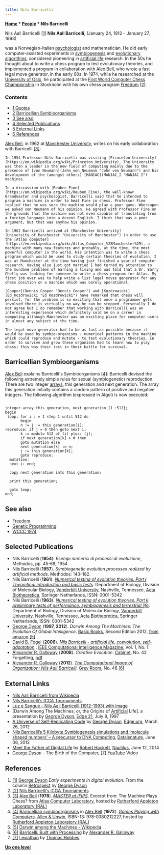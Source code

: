 ```yaml
---
title: Nils Barricelli
---
```

**[Home](Home "Home") \* [People](People "People") \* Nils Barricelli**



 [](http://makezine.com/08/dyson/) Nils Aall Barricelli <a id="cite-note-1" href="#cite-ref-1">[1]</a> 
**Nils Aall Barricelli**, (January 24, 1912 – January 27, 1993)  

was a Norwegian-Italian [psychologist](Category:Psychologist "Category:Psychologist") and mathematician. He did early computer-assisted experiments in [symbiogenesis](https://en.wikipedia.org/wiki/Symbiogenesis) and [evolutionary algorithms](Genetic_Programming#EvolutionaryAlgorithms "Genetic Programming"), considered pioneering in [artificial life](https://en.wikipedia.org/wiki/Artificial_life) research. In the 50s he thought about to write a chess program to test evolutionary theories, and implemented a program in collaboration with [Alex Bell](Alex_Bell "Alex Bell"), who wrote a fast legal move generator, in the early 60s. In 1974, while he researched at the [University of Oslo](https://en.wikipedia.org/wiki/University_of_Oslo), he participated at the [First World Computer Chess Championship](WCCC_1974 "WCCC 1974") in Stockholm with his own chess program [Freedom](Freedom "Freedom") <a id="cite-note-2" href="#cite-ref-2">[2]</a>. 



### Contents


* [1 Quotes](#quotes)
* [2 Barricellian Symbioorganisms](#barricellian-symbioorganisms)
* [3 See also](#see-also)
* [4 Selected Publications](#selected-publications)
* [5 External Links](#external-links)
* [6 References](#references)






[Alex Bell](Alex_Bell "Alex Bell"), in 1962 at [Manchester University](University_of_Manchester "University of Manchester"), writes on his early collaboration with Barricelli <a id="cite-note-3" href="#cite-ref-3">[3]</a>:




```
In 1954 Professor Nils Barricelli was visiting [Princeton University](https://en.wikipedia.org/wiki/Princeton_University). The University was then a leader in the new field of computing mainly due to the presence of [von Neumann](John_von_Neumann "John von Neumann") and his development of the (amongst others) [MANIAC](MANIAC_I "MANIAC I") machines.

```


```
In a discussion with [Reuben Fine](https://en.wikipedia.org/wiki/Reuben_Fine), the well-known Grandmaster and psychologist, Barricelli said that he intended to program a machine in order to beat Fine in chess. Professor Fine replied that he was sure the machine would play a poor game. Whereupon we asked von Neumann of his opinion. He agreed with Professor Fine on the grounds that the machine was not even capable of translating from a foreign language into a decent English. I think that was a poor argument, but that was anyhow his opinion. 

```


```
In 1962 Barricelli arrived at [Manchester University](University_of_Manchester "University of Manchester") in order to use the [Atlas computer](https://en.wikipedia.org/wiki/Atlas_Computer_%28Manchester%29), a machine with many new features and probably, at the time, the most powerful computer in the world. His intention was to write a chess program which would be used to study certain theories of evolution. I was at Manchester at the time having just finished a year of computer research. Having also just got married I had turned my attention to the mundane problems of earning a living and was told that a Dr. Barry Chelly was looking for someone to write a chess program for Atlas. My first job ever was to help write a list legal moves generator for any chess position on a machine which was barely operational.

```


```
[Cooper](Dennis_Cooper "Dennis Cooper") and [Kozdrowicki](Ed_Kozdrowicki "Ed Kozdrowicki") have remarked that chess will persist, for the problem is so exciting that once a programmer gets involved there is virtually no way he can be stopped. Personally I do not agree but I do remember that working with Barricelli was an interesting experience which definitely sold me on a career in computing although Manchester was an exciting place for computer users in almost any subject at the time.

```


```
The legal-move generator had to be as fast as possible because it would be used by symbio-organisms - numerical patterns in the machine which could reproduce and mutate - to test evolutionary theories. In order to survive and grow these organisms had to learn how to play chess; this was their test in their battle for survival. 

```





## Barricellian Symbioorganisms


[Alex Bell](Alex_Bell "Alex Bell") explains Barricelli's Symbioorganisms <a id="cite-note-4" href="#cite-ref-4">[4]</a>:
Barricelli devised the following extremely simple rules for sexual (symbiogenetic) reproduction. There are two integer [arrays](Array "Array"), this generation and next generation. The array this generation initially contains a random pattern of positive and negative integers. The following algorithm (expressed in Algol) is now executed: 




```

integer array this generation, next generation [1 :512];
begin
 loop: for i : = 1 step 1 until 512 do 
       begin 
       n := j := this generation[i];
reproduce: if j = 0 then goto next i;
       k := modulo 512 of (i) plus: (j);
       if next generation[k] > 0 then 
       goto mutation else 
       next generation[k] := n;
       j := this generation[k];
       goto reproduce;
  mutation:
  next i: end;

  copy next generation into this generation;

  print this generation;

  goto loop;
end;

```

## See also


* [Freedom](Freedom "Freedom")
* [Genetic Programming](Genetic_Programming "Genetic Programming")
* [WCCC 1974](WCCC_1974 "WCCC 1974")


## Selected Publications


* Nils Barricelli (**1954**). *Esempi numerici di processi di evoluzione*, Methodos, pp. 45-68, 1954
* Nils Barricelli (**1957**). *Symbiogenetic evolution processes realized by artificial methods*. Methodos: 143–182.
* Nils Barricelli (**1961**). *[Numerical testing of evolution theories. Part I Theoretical introduction and basic tests](http://www.springerlink.com/content/y502315688024453/)*. Department of Biology, Division of Molecular Biology, [Vanderbilt University](https://en.wikipedia.org/wiki/Vanderbilt_University), Nashville, Tennessee, [Acta Biotheoretica](http://www.springer.com/philosophy/philosophy+of+sciences/journal/10441), Springer Netherlands, ISSN: 0001-5342
* Nils Barricelli (**1963**). *[Numerical testing of evolution theories. Part II preliminary tests of performance. symbiogenesis and terrestrial life](http://www.springerlink.com/content/h85817217u25w6q7/)*. Department of Biology, Division of Molecular Biology, [Vanderbilt University](https://en.wikipedia.org/wiki/Vanderbilt_University), Nashville, Tennessee, [Acta Biotheoretica](http://www.springer.com/philosophy/philosophy+of+sciences/journal/10441), Springer Netherlands, ISSN: 0001-5342
* [George Dyson](https://en.wikipedia.org/wiki/George_Dyson_%28science_historian%29) (**1997, 2012**). *Darwin Among The Machines: The Evolution Of Global Intelligence*. [Basic Books](https://en.wikipedia.org/wiki/Basic_Books), Second Edition 2012, [from amazon](http://www.amazon.com/Darwin-Among-The-Machines-Intelligence/dp/0465031625) <a id="cite-note-5" href="#cite-ref-5">[5]</a>
* [David B. Fogel](David_B._Fogel "David B. Fogel") (**2006**). *[Nils Barricelli - artificial life, coevolution, self-adaptation](http://ieeexplore.ieee.org/Xplore/login.jsp?url=http%3A%2F%2Fieeexplore.ieee.org%2Fiel5%2F10207%2F33585%2F01597062.pdf%3Farnumber%3D1597062&authDecision=-203)* . [IEEE Computational Intelligence Magazine](IEEE#CIM "IEEE"), Vol. 1, No. 1
* [Alexander R. Galloway](https://en.wikipedia.org/wiki/Alexander_R._Galloway) (**2008**). *Creative Evolution*. [Cabinet](https://en.wikipedia.org/wiki/Cabinet_%28magazine%29), No. 42 Forgetting, [pdf](http://cultureandcommunication.org/galloway/pdf/Galloway-Creative_Evolution-Cabinet_Magazine.pdf)
* [Alexander R. Galloway](https://en.wikipedia.org/wiki/Alexander_R._Galloway) (**2012**). *[The Computational Image of Organization: Nils Aall Barricelli](http://www.mitpressjournals.org/doi/abs/10.1162/GREY_a_00059#.VNn-8i6H-49)*. [Grey Room](https://en.wikipedia.org/wiki/Grey_Room), No. 46 <a id="cite-note-6" href="#cite-ref-6">[6]</a>


## External Links


* [Nils Aall Barricelli from Wikipedia](https://en.wikipedia.org/wiki/Nils_Aall_Barricelli)
* [Nils Barricelli's ICGA Tournaments](https://www.game-ai-forum.org/icga-tournaments/person.php?id=493)
* [Luz e Sangue - Nils Aall Barricelli (1912–1993) with Image](http://luzesangue.tumblr.com/)
* [Darwin Among The Machines; or, the Origins of [Artificial](http://www.edge.org/documents/archive/edge21.html) Life]. a presentation by [George Dyson](https://en.wikipedia.org/wiki/George_Dyson_%28science_historian%29), [Edge 21](https://en.wikipedia.org/wiki/Edge_Foundation,_Inc.), July 8, 1997
* [A Universe of Self-Replicating Code](http://edge.org/conversation/a-universe-of-self-replicating-code) by [George Dyson](https://en.wikipedia.org/wiki/George_Dyson_%28science_historian%29), [Edge.org](https://en.wikipedia.org/wiki/Edge_Foundation,_Inc.), March 26, 2012
* [Nils Barricelli’s 5 Kilobyte Symbiogenesis simulations and ‘molecule shaped numbers’ – A precursor to DNA Computing](http://www.dataisnature.com/?p=1448), [Dataisnature](http://www.dataisnature.com/), June 06, 2012
* [Meet the Father of Digital Life](http://nautil.us/issue/14/mutation/meet-the-father-of-digital-life) by [Robert Hackett](http://fortune.com/author/robert-hackett/), [Nautilus](http://nautil.us/), June 12, 2014
* [George Dyson](https://en.wikipedia.org/wiki/George_Dyson_%28science_historian%29) - The Birth of the Computer, <a id="cite-note-7" href="#cite-ref-7">[7]</a> [YouTube](https://en.wikipedia.org/wiki/YouTube) Video


 
## References


1. <a id="cite-ref-1" href="#cite-note-1">[1]</a> [George Dyson](https://en.wikipedia.org/wiki/George_Dyson_%28science_historian%29) *Early experiments in digital evolution*. From the column [Retrospect](http://makezine.com/dyson/) by [George Dyson](https://en.wikipedia.org/wiki/George_Dyson_%28science_historian%29)
2. <a id="cite-ref-2" href="#cite-note-2">[2]</a> [Nils Barricelli's ICGA Tournaments](https://www.game-ai-forum.org/icga-tournaments/person.php?id=493)
3. <a id="cite-ref-3" href="#cite-note-3">[3]</a> [Alex Bell](Alex_Bell "Alex Bell") (**1978**). *[MASTER at IFIPS](http://www.chilton-computing.org.uk/acl/applications/cocoa/p008.htm)*. Excerpt from: The Machine Plays Chess? from [Atlas Computer Laboratory](Atlas_Computer_Laboratory "Atlas Computer Laboratory"), hosted by [Rutherford Appleton Laboratory (RAL)](https://en.wikipedia.org/wiki/Rutherford_Appleton_Laboratory)
4. <a id="cite-ref-4" href="#cite-note-4">[4]</a> [Barricellian symbioorganisms](http://www.chilton-computing.org.uk/acl/literature/books/gamesplaying/p004.htm#index78) in [Alex Bell](Alex_Bell "Alex Bell") (**1972**). *[Games Playing with Computers](http://www.chilton-computing.org.uk/acl/literature/books/gamesplaying/overview.htm)*. [Allen & Unwin](https://en.wikipedia.org/wiki/Allen_%26_Unwin), ISBN-13: 978-0080212227, hosted by [Rutherford Appleton Laboratory (RAL)](https://en.wikipedia.org/wiki/Rutherford_Appleton_Laboratory)
5. <a id="cite-ref-5" href="#cite-note-5">[5]</a> [Darwin among the Machines - Wikipedia](https://en.wikipedia.org/wiki/Darwin_among_the_Machines)
6. <a id="cite-ref-6" href="#cite-note-6">[6]</a> [Barricelli: Built with Processing](http://cultureandcommunication.org/galloway/Barricelli/) by [Alexander R. Galloway](https://en.wikipedia.org/wiki/Alexander_R._Galloway)
7. <a id="cite-ref-7" href="#cite-note-7">[7]</a> [Leviathan](https://en.wikipedia.org/wiki/Leviathan_%28book%29) by [Thomas Hobbes](https://en.wikipedia.org/wiki/Thomas_Hobbes)

**[Up one level](People "People")**







 
